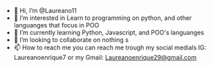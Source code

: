 - 👋 Hi, I’m @Laureano11
- 👀 I’m interested in Learn to programming on python, and other languanges that focus in POO  
- 🌱 I’m currently learning Python, Javascript, and POO's languanges
- 💞️ I’m looking to collaborate on nothing s
- 📫 How to reach me you can reach me trough my social medials IG: Laureanoenrique7  or my Gmail: Laureanoenrique29@gmail.com 

<!---
Laureano11/Laureano11 is a ✨ special ✨ repository because its `README.md` (this file) appears on your GitHub profile.
You can click the Preview link to take a look at your changes.
--->
